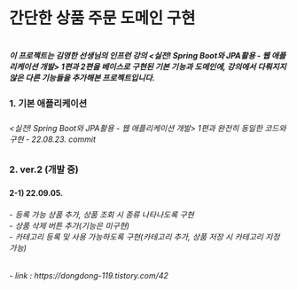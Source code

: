 <h1>간단한 상품 주문 도메인 구현<h1>

<h5>이 프로젝트는 김영한 선생님의 인프런 강의 <실전! Spring Boot와 JPA활용 - 웹 애플리케이션 개발> 1편과 2편을 베이스로 구현된 기본 기능과 도메인에, 강의에서 다뤄지지 않은 다른 기능들을 추가해본
프로젝트입니다.<h5>


<h3>1. 기본 애플리케이션<h3>
<h6><실전! Spring Boot와 JPA활용 - 웹 애플리케이션 개발> 1편과 완전히 동일한 코드와 구현
- 22.08.23. commit<h6>



<h3> 2. ver.2 (개발 중)<h3>
<h4> 2-1) 22.09.05. <h4>
<h6> - 등록 가능 상품 추가, 상품 조회 시 종류 나타나도록 구현<br/>
- 상품 삭제 버튼 추가(기능은 미구현)<br/>
- 카테고리 등록 및 사용 가능하도록 구현(카테고리 추가, 상품 저장 시 카테고리 지정 가능)<h6>
- link : https://dongdong-119.tistory.com/42

